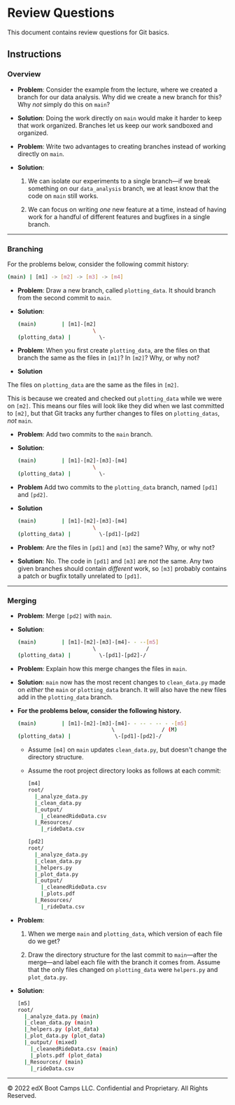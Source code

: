 # Review Questions

This document contains review questions for Git basics.

## Instructions

### Overview

* **Problem**: Consider the example from the lecture, where we created a branch for our data analysis. Why did we create a new branch for this? Why _not_ simply do this on `main`?

* **Solution**: Doing the work directly on `main` would make it harder to keep that work organized. Branches let us keep our work sandboxed and organized.

* **Problem**: Write two advantages to creating branches instead of working directly on `main`.

* **Solution**:

  1. We can isolate our experiments to a single branch—if we break something on our `data_analysis` branch, we at least know that the code on `main` still works.

  2. We can focus on writing _one_ new feature at a time, instead of having work for a handful of different features and bugfixes in a single branch.

- - -

### Branching

For the problems below, consider the following commit history:

  ```bash
  (main) | [m1] -> [m2] -> [m3] -> [m4]
  ```

* **Problem**: Draw a new branch, called `plotting_data`. It should branch from the second commit to `main`.

* **Solution**:

  ```bash
  (main)        | [m1]-[m2]
                          \
  (plotting_data) |         \-
  ```

* **Problem**: When you first create `plotting_data`, are the files on that branch the same as the files in `[m1]`? In `[m2]`? Why, or why not?

* **Solution**

The files on `plotting_data` are the same as the files in `[m2]`.

This is because we created and checked out `plotting_data` while we were on `[m2]`. This means our files will look like they did when we last committed to `[m2]`, but that Git tracks any further changes to files on `plotting_datas`, _not_ `main`.

* **Problem**: Add two commits to the `main` branch.

* **Solution**:

  ```bash
  (main)        | [m1]-[m2]-[m3]-[m4]
                          \
  (plotting_data) |         \-
  ```

* **Problem** Add two commits to the `plotting_data` branch, named `[pd1]` and `[pd2]`.

* **Solution**

  ```bash
  (main)        | [m1]-[m2]-[m3]-[m4]
                          \
  (plotting_data) |         \-[pd1]-[pd2]
  ```

* **Problem**: Are the files in `[pd1]` and `[m3]` the same? Why, or why not?

* **Solution**: No. The code in `[pd1]` and `[m3]` are _not_ the same. Any two given branches should contain _different_ work, so `[m3]` probably contains a patch or bugfix totally unrelated to `[pd1]`.

- - -

### Merging

* **Problem**: Merge `[pd2]` with `main`.

* **Solution**:

  ```bash
  (main)        | [m1]-[m2]-[m3]-[m4]- - --[m5]
                          \                /
  (plotting_data) |         \-[pd1]-[pd2]-/
  ```

* **Problem**: Explain how this merge changes the files in `main`.

* **Solution**: `main` now has the most recent changes to `clean_data.py` made on _either_ the `main` or `plotting_data` branch. It will also have the new files add in the `plotting_data` branch.

* **For the problems below, consider the following history.**

  ```bash
  (main)        | [m1]-[m2]-[m3]-[m4]- - -- - -- - -[m5]
                                \               / (M)
  (plotting_data) |              \-[pd1]-[pd2]-/
  ```

  * Assume `[m4]` on `main` updates `clean_data.py`, but doesn't change the directory structure.

  * Assume the root project directory looks as follows at each commit:

    ```bash
    [m4]
    root/
      |_analyze_data.py
      |_clean_data.py
      |_output/
        |_cleanedRideData.csv
      |_Resources/
        |_rideData.csv

    [pd2]
    root/
      |_analyze_data.py
      |_clean_data.py
      |_helpers.py
      |_plot_data.py
      |_output/
        |_cleanedRideData.csv
        |_plots.pdf
      |_Resources/
        |_rideData.csv
    ```

* **Problem**:

  1. When we merge `main` and `plotting_data`, which version of each file do we get?

  2. Draw the directory structure for the last commit to `main`—after the merge—and label each file with the branch it comes from. Assume that the only files changed on `plotting_data` were `helpers.py` and `plot_data.py`.

* **Solution**:

  ```bash
  [m5]
  root/
    |_analyze_data.py (main)
    |_clean_data.py (main)
    |_helpers.py (plot_data)
    |_plot_data.py (plot_data)
    |_output/ (mixed)
      |_cleanedRideData.csv (main)
      |_plots.pdf (plot_data)
    |_Resources/ (main)
      |_rideData.csv
  ```

---

© 2022 edX Boot Camps LLC. Confidential and Proprietary. All Rights Reserved.
